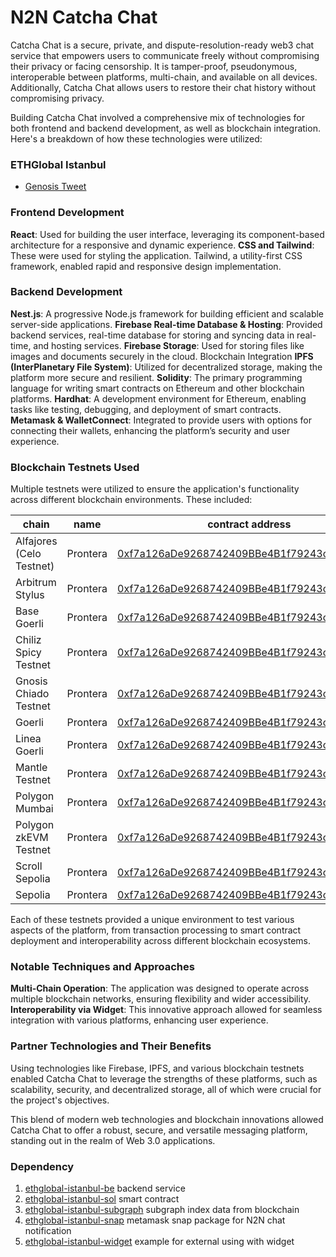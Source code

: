 # N2N Catcha Chat

Catcha Chat is a secure, private, and dispute-resolution-ready web3 chat service that empowers users to communicate freely without compromising their privacy or facing censorship. It is tamper-proof, pseudonymous, interoperable between platforms, multi-chain, and available on all devices. Additionally, Catcha Chat allows users to restore their chat history without compromising privacy.

Building Catcha Chat involved a comprehensive mix of technologies for both frontend and backend development, as well as blockchain integration. Here's a breakdown of how these technologies were utilized:

### ETHGlobal Istanbul
- [Genosis Tweet](https://twitter.com/nolifelover/status/1726114058879783157)

### Frontend Development
<strong>React</strong>: Used for building the user interface, leveraging its component-based architecture for a responsive and dynamic experience.
<strong>CSS and Tailwind</strong>: These were used for styling the application. Tailwind, a utility-first CSS framework, enabled rapid and responsive design implementation.

### Backend Development
<strong>Nest.js</strong>: A progressive Node.js framework for building efficient and scalable server-side applications.
<strong>Firebase Real-time Database & Hosting</strong>: Provided backend services, real-time database for storing and syncing data in real-time, and hosting services.
<strong>Firebase Storage</strong>: Used for storing files like images and documents securely in the cloud.
Blockchain Integration
<strong>IPFS (InterPlanetary File System)</strong>: Utilized for decentralized storage, making the platform more secure and resilient.
<strong>Solidity</strong>: The primary programming language for writing smart contracts on Ethereum and other blockchain platforms.
<strong>Hardhat</strong>: A development environment for Ethereum, enabling tasks like testing, debugging, and deployment of smart contracts.
<strong>Metamask & WalletConnect</strong>: Integrated to provide users with options for connecting their wallets, enhancing the platform’s security and user experience.

### Blockchain Testnets Used
Multiple testnets were utilized to ensure the application's functionality across different blockchain environments. These included:

| chain                    | name     | contract address                                                                                                                                            |
|--------------------------|----------|-------------------------------------------------------------------------------------------------------------------------------------------------------------|
| Alfajores (Celo Testnet) | Prontera | [0xf7a126aDe9268742409BBe4B1f79243c6430605A](https://alfajores.celoscan.io/address/0xf7a126aDe9268742409BBe4B1f79243c6430605A#code)                         |
| Arbitrum Stylus          | Prontera | [0xf7a126aDe9268742409BBe4B1f79243c6430605A](https://stylus-testnet-explorer.arbitrum.io/address/0xf7a126aDe9268742409BBe4B1f79243c6430605A#code)           |
| Base Goerli              | Prontera | [0xf7a126aDe9268742409BBe4B1f79243c6430605A](https://goerli.basescan.org/address/0xf7a126aDe9268742409BBe4B1f79243c6430605A#code)                           |
| Chiliz Spicy Testnet     | Prontera | [0xf7a126aDe9268742409BBe4B1f79243c6430605A](https://spicy-explorer.chiliz.com/address/0xf7a126aDe9268742409BBe4B1f79243c6430605A#code)                     |
| Gnosis Chiado Testnet    | Prontera | [0xf7a126aDe9268742409BBe4B1f79243c6430605A](https://gnosis-chiado.blockscout.com/address/0xf7a126aDe9268742409BBe4B1f79243c6430605A?tab=contract)          |
| Goerli                   | Prontera | [0xf7a126aDe9268742409BBe4B1f79243c6430605A](https://goerli.etherscan.io/address/0xf7a126aDe9268742409BBe4B1f79243c6430605A#code)                           |
| Linea Goerli             | Prontera | [0xf7a126aDe9268742409BBe4B1f79243c6430605A](https://goerli.lineascan.build/address/0xf7a126aDe9268742409BBe4B1f79243c6430605A#code)                        |
| Mantle Testnet           | Prontera | [0xf7a126aDe9268742409BBe4B1f79243c6430605A](https://explorer.testnet.mantle.xyz/address/0xf7a126aDe9268742409BBe4B1f79243c6430605A/contracts#address-tabs) |
| Polygon Mumbai           | Prontera | [0xf7a126aDe9268742409BBe4B1f79243c6430605A](https://mumbai.polygonscan.com/address/0xf7a126aDe9268742409BBe4B1f79243c6430605A#code)                        |
| Polygon zkEVM Testnet    | Prontera | [0xf7a126aDe9268742409BBe4B1f79243c6430605A](https://testnet-zkevm.polygonscan.com/address/0xf7a126aDe9268742409BBe4B1f79243c6430605A#code)                 |
| Scroll Sepolia           | Prontera | [0xf7a126aDe9268742409BBe4B1f79243c6430605A](https://sepolia.scrollscan.dev/address/0xf7a126aDe9268742409BBe4B1f79243c6430605A#code)                        |
| Sepolia                  | Prontera | [0xf7a126aDe9268742409BBe4B1f79243c6430605A](https://sepolia.etherscan.io/address/0xf7a126aDe9268742409BBe4B1f79243c6430605A#code)                          |

Each of these testnets provided a unique environment to test various aspects of the platform, from transaction processing to smart contract deployment and interoperability across different blockchain ecosystems.

### Notable Techniques and Approaches
<strong>Multi-Chain Operation</strong>: The application was designed to operate across multiple blockchain networks, ensuring flexibility and wider accessibility.
<strong>Interoperability via Widget</strong>: This innovative approach allowed for seamless integration with various platforms, enhancing user experience.

### Partner Technologies and Their Benefits
Using technologies like Firebase, IPFS, and various blockchain testnets enabled Catcha Chat to leverage the strengths of these platforms, such as scalability, security, and decentralized storage, all of which were crucial for the project's objectives.

This blend of modern web technologies and blockchain innovations allowed Catcha Chat to offer a robust, secure, and versatile messaging platform, standing out in the realm of Web 3.0 applications.

### Dependency 
1. [ethglobal-istanbul-be](https://github.com/social-bureau/ethglobal-istanbul-be) backend service
2. [ethglobal-istanbul-sol](https://github.com/social-bureau/ethglobal-istanbul-sol) smart contract
3. [ethglobal-istanbul-subgraph](https://github.com/social-bureau/ethglobal-istanbul-subgraph) subgraph index data from blockchain
4. [ethglobal-istanbul-snap](https://github.com/social-bureau/ethglobal-istanbul-snap) metamask snap package for N2N chat notification
5. [ethglobal-istanbul-widget](https://github.com/social-bureau/ethglobal-istanbul-widget) example for external using with widget
